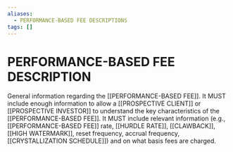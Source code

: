 ```yaml
---
aliases:
  - PERFORMANCE-BASED FEE DESCRIPTIONS
tags: []
---
```

# PERFORMANCE-BASED FEE DESCRIPTION
General information regarding the [[PERFORMANCE-BASED FEE]]. It MUST include enough information to allow a [[PROSPECTIVE CLIENT]] or [[PROSPECTIVE INVESTOR]] to understand the key characteristics of the [[PERFORMANCE-BASED FEE]]. It MUST include relevant information (e.g., [[PERFORMANCE-BASED FEE]] rate, [[HURDLE RATE]], [[CLAWBACK]], [[HIGH WATERMARK]], reset frequency, accrual frequency, [[CRYSTALLIZATION SCHEDULE]]) and on what basis fees are charged.